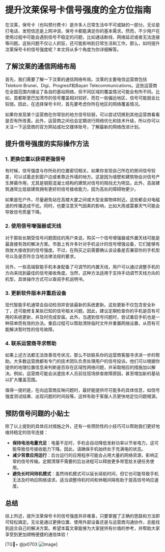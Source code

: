 # 提升汶莱保号卡信号强度的全方位指南

在汶莱，保号卡（也叫预付费卡）是许多人日常生活中不可或缺的一部分。无论是打电话、发短信还是上网冲浪，保号卡都能满足你的基本需求。然而，不少用户在使用过程中可能会遇到信号不稳定的问题，比如通话断线、网络延迟或者无法连接等问题。这些问题不仅让人抓狂，还可能影响到日常生活和工作。那么，如何提升汶莱保号卡的信号强度呢？本文将从多个角度为你详细解答。

## 了解汶莱的通信网络布局

首先，我们需要了解一下汶莱的通信网络布局。汶莱的主要电信运营商包括Telekom Brunei、Digi、Progresif和Bayan Telecommunications。这些运营商在全国范围内铺设了各自的基站网络，但不同区域的覆盖情况可能会有所不同。比如，首都斯里巴加湾市的信号覆盖相对较好，而在一些偏远地区，信号可能就会比较弱。因此，在选择保号卡时，首先要考虑你所在地区的网络覆盖情况。

如果你发现某个运营商在你常驻的地方信号较弱，可以尝试切换到其他运营商看看是否有所改善。此外，运营商之间也会定期进行网络优化和技术升级，所以你可以关注一下运营商的官方网站或社交媒体账号，了解最新的网络改进计划。

## 提升信号强度的实际操作方法

### 1. 更换位置以获得更强信号

有时候，信号强度与你所处的位置密切相关。如果你发现自己所在的房间信号较差，可以试着走到窗户边或者靠近外墙的地方。这是因为墙壁和建筑物会对信号产生屏蔽作用，尤其是钢筋混凝土结构的建筑对信号的阻挡尤为明显。此外，高层建筑通常比低层建筑拥有更好的信号接收能力，因为高处的障碍物更少。

如果是在户外，尽量避免站在高楼大厦之间或大型金属物体附近。这些都会对电磁波的传播造成干扰。同时，也要注意天气因素的影响，比如大雨或雷暴天气可能会导致信号质量下降。

### 2. 使用信号增强器或天线

对于那些长期受信号问题困扰的用户来说，购买一个信号增强器或外置天线可能是最直接有效的解决方案。市面上有许多针对手机设计的信号增强设备，它们能够有效放大接收到的信号强度。不过，在购买之前需要确认该设备是否兼容你的手机型号以及是否符合当地法律法规的要求。

另外，一些高端智能手机本身配备了可调节的内置天线，用户可以通过调整手机的方向来找到最佳的信号接收角度。当然，这种方法适用于支持手动调节天线方向的机型，具体操作方式可以查阅手机说明书。

### 3. 更新软件版本并重启设备

现代智能手机通常会自动检测并安装最新的系统更新。这些更新不仅包含安全补丁，还可能修复某些已知的信号相关问题。因此，建议定期检查你的手机是否有可用的系统更新，并及时完成安装。此外，当遇到信号问题时，尝试重启手机也是一种简单而有效的办法。重启过程可以帮助清除临时文件并重置网络设置，从而有可能解决暂时性的信号故障。

### 4. 联系运营商寻求帮助

如果上述方法都无法改善信号状况，那么不妨联系你的运营商客服寻求进一步的帮助。大多数运营商都有专门的技术团队负责处理用户的信号投诉。他们可以根据你提供的地理位置信息来判断是否存在区域性网络问题，并采取相应的措施加以解决。例如，运营商可能会派遣技术人员前往现场排查故障原因，甚至增加新的基站以扩大覆盖范围。

值得一提的是，在向运营商反映问题时，最好能提供尽可能多的具体信息，如信号强度测试结果、出现问题的时间段等。这样有助于客服人员更快地定位问题根源。

## 预防信号问题的小贴士

除了以上提到的具体应对措施之外，还有一些预防性的小技巧可以帮助我们更好地维持稳定的信号连接：

- **保持电池电量充足**：电量不足时，手机会自动降低发射功率以节省电力，这可能导致信号接收能力下降。因此，请确保手机始终处于充满电的状态。
- **减少背景应用运行**：后台运行的应用程序可能会占用大量的网络资源，影响正常的信号传输。定期清理不需要的后台进程可以释放更多带宽给关键任务使用。
- **避免长时间待机模式**：虽然待机模式可以延长续航时间，但它也可能导致手机无法及时响应网络请求。适当调整待机时间和休眠间隔有助于提高信号响应速度。

## 总结

综上所述，提升汶莱保号卡的信号强度并非难事，只要掌握了正确的思路和方法即可轻松搞定。无论是通过更换位置、使用外部设备还是与运营商沟通协作，总能找到适合自己的解决方案。希望本篇文章能够为大家提供有价值的参考，并帮助大家享受到更加顺畅便捷的通信体验！

[TG💪+ @jx0703 ![Image](https://github.com/user-attachments/assets/dbca1d08-cadb-493c-b0ec-ad6f7a83f270)]